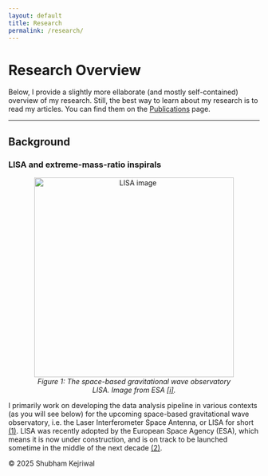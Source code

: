 ```yaml
---
layout: default
title: Research
permalink: /research/
---
```


# Research Overview  

Below, I provide a slightly more ellaborate (and mostly self-contained) overview of my research. Still, the best way to learn about my research is to read my articles. You can find them on the [Publications](/shubham/publications) page.  

---

## Background

### LISA and extreme-mass-ratio inspirals

<figure style="text-align: center;">
  <img src="{{ site.baseurl | default: '' }}/assets/LISA.jpg" alt="LISA image" width="400"/>
  <figcaption>
    <em>Figure 1: The space-based gravitational wave observatory LISA. Image from ESA <a href="https://www.esa.int/ESA_Multimedia/Images/2002/02/LISA_Laser_Interferometer_Space_Antenna_line_drawing" target="_blank">[i]</a>.</em>
  </figcaption>
</figure>

I primarily work on developing the data analysis pipeline in various contexts (as you will see below) for the upcoming space-based gravitational wave observatory, i.e. the Laser Interferometer Space Antenna, or LISA for short [(1)](https://lisa.nasa.gov/). LISA was recently adopted by the European Space Agency (ESA), which means it is now under construction, and is on track to be launched sometime in the middle of the next decade [(2)](https://www.esa.int/Science_Exploration/Space_Science/LISA/Capturing_the_ripples_of_spacetime_LISA_gets_go-ahead). 


© 2025 Shubham Kejriwal
